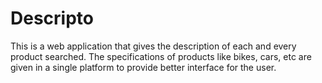 # Descripto
This is a web application that gives the description of each and every product searched. The specifications of products like bikes, cars, etc are given in a single platform to provide better interface for the user.
